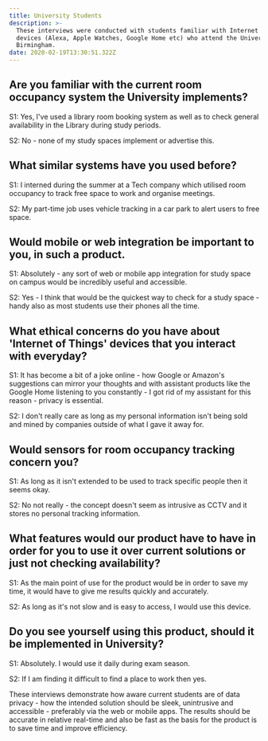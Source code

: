 ```yaml
---
title: University Students
description: >-
  These interviews were conducted with students familiar with Internet of Things
  devices (Alexa, Apple Watches, Google Home etc) who attend the University of
  Birmingham.
date: 2020-02-19T13:30:51.322Z
---
```

## Are you familiar with the current room occupancy system the University implements?

S1: Yes, I've used a library room booking system as well as to check general availability in the Library during study periods.

S2: No - none of my study spaces implement or advertise this.

## What similar systems have you used before?

S1: I interned during the summer at a Tech company which utilised room occupancy to track free space to work and organise meetings.

S2: My part-time job uses vehicle tracking in a car park to alert users to free space.

## Would mobile or web integration be important to you, in such a product.

S1: Absolutely - any sort of web or mobile app integration for study space on campus would be incredibly useful and accessible.

S2: Yes - I think that would be the quickest way to check for a study space - handy also as most students use their phones all the time.

## What ethical concerns do you have about 'Internet of Things' devices that you interact with everyday?

S1: It has become a bit of a joke online - how Google or Amazon's suggestions can mirror your thoughts 
and with assistant products like the Google Home listening to you constantly - I got rid of my assistant for this reason - privacy is essential.

S2: I don't really care as long as my personal information isn't being sold and mined by companies outside of what I gave it away for.

## Would sensors for room occupancy tracking concern you?

S1: As long as it isn't extended to be used to track specific people then it seems okay.

S2: No not really - the concept doesn't seem as intrusive as CCTV and it stores no personal tracking information.

## What features would our product have to have in order for you to use it over current solutions or just not checking availability?

S1: As the main point of use for the product would be in order to save my time, it would have to give me results quickly and accurately.

S2: As long as it's not slow and is easy to access, I would use this device.

## Do you see yourself using this product, should it be implemented in University?

S1: Absolutely. I would use it daily during exam season.

S2: If I am finding it difficult to find a place to work then yes.

These interviews demonstrate how aware current students are of data privacy - how the intended solution should be sleek, unintrusive and accessible - preferably via the web or mobile apps. The results should be accurate in relative real-time and also be fast as the basis for the product is to save time and improve efficiency.
